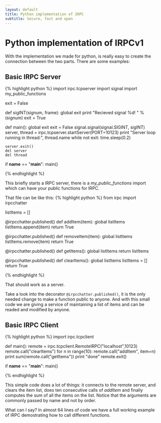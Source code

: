 ```yaml
---
layout: default
title: Python implementation of IRPC
subtitle: Secure, fast and open
---
```


Python implementation of IRPCv1
=========================================

With the implementation we made for python, is really easy to create the 
connection between the two parts. There are some examples:

Basic IRPC Server
---------------------------
{% highlight python %}
import irpc.tcpserver
import signal
import my_public_functions

exit = False

def sigINT(signum, frame):
    global exit
    print "Recieved signal %d! " % (signum)
    exit = True

def main():
    global exit
    exit = False
    signal.signal(signal.SIGINT, sigINT)
    server, thread = irpc.tcpserver.startServer(PORT=10123)
    print "Server loop running in thread:", thread.name
    while not exit:
        time.sleep(0.2)
        
    server.exit()
    del server
    del thread

if __name__ == "__main__":
    main()

{% endhighlight %}

This briefly starts a IRPC server, there is a *my_public_functions* import which 
can have your public functions for IRPC.

That file can be like this:
{% highlight python %}
from irpc import irpcchatter

listItems = []

@irpcchatter.published()
def addItem(item):
    global listItems
    listItems.append(item)
    return True

@irpcchatter.published()
def removeItem(item):
    global listItems
    listItems.remove(item)
    return True

@irpcchatter.published()
def getItems():
    global listItems
    return listItems

@irpcchatter.published()
def clearItems():
    global listItems
    listItems = []
    return True
    
{% endhighlight %}

That should work as a server.

Take a look into the decorator `@irpcchatter.published()`, it is the only needed
change to make a function public to anyone. And with this small code we are
giving a service of maintaining a list of items and can be readed and modified
by anyone.


Basic IRPC Client
-----------------------------
{% highlight python %}
import irpc.tcpclient

def main():
    remote = irpc.tcpclient.RemoteIRPC("localhost",10123)
    remote.call("clearItems")
    for n in range(10):
        remote.call("addItem", item=n)
    print sum(remote.call("getItems"))
    print "done"
    remote.exit()

if __name__ == "__main__":
    main()

{% endhighlight %}

This simple code does a lot of things: it connects to the remote server, and clears
the item list, does ten consecutive calls of *addItem* and finally computes the
sum of all the items on the list. Notice that the arguments are commonly passed 
by name and not by order.

What can I say? In almost 64 lines of code we have a full working example of IRPC
demostrating how to call different functions.
